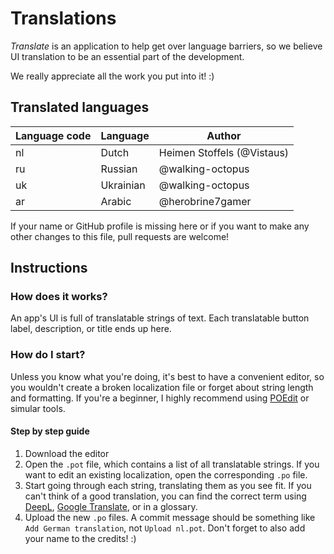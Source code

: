 # Translations
*Translate* is an application to help get over language barriers, so we believe UI translation to be an essential part of the development.

We really appreciate all the work you put into it! :)

## Translated languages
| Language code | Language  | Author                     |
|---------------|-----------|----------------------------|
| nl            | Dutch     | Heimen Stoffels (@Vistaus) |
| ru            | Russian   | @walking-octopus           |
| uk            | Ukrainian | @walking-octopus           |
| ar            | Arabic    | @herobrine7gamer           |

If your name or GitHub profile is missing here or if you want to make any other changes to this file, pull requests are welcome!

## Instructions

### How does it works?
An app's UI is full of translatable strings of text. Each translatable button label, description, or title ends up here.

### How do I start?
Unless you know what you're doing, it's best to have a convenient editor, so you wouldn't create a broken localization file or forget about string length and formatting.
If you're a beginner, I highly recommend using [POEdit](https://github.com/vslavik/poedit) or simular tools.

#### Step by step guide
1. Download the editor
2. Open the `.pot` file, which contains a list of all translatable strings. If you want to edit an existing localization, open the corresponding `.po` file.
3. Start going through each string, translating them as you see fit. If you can't think of a good translation, you can find the correct term using [DeepL](https://www.deepl.com), [Google Translate](https://lingva.ml/), or in a glossary.
4. Upload the new `.po` files. A commit message should be something like `Add German translation`, not `Upload nl.pot`. Don't forget to also add your name to the credits! :)
